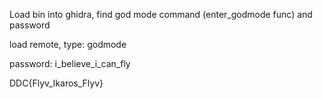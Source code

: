 Load bin into ghidra, find god mode command (enter_godmode func) and password

load remote, type:
godmode

password: i_believe_i_can_fly

DDC{Flyv_Ikaros_Flyv}